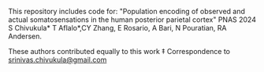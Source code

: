 This repository includes code for: "Population encoding of observed and actual somatosensations in the human posterior parietal cortex" PNAS 2024 S Chivukula* T Aflalo*,CY Zhang, E Rosario, A Bari, N Pouratian, RA Andersen.

These authors contributed equally to this work ‡ Correspondence to srinivas.chivukula@gmail.com
